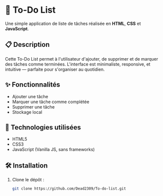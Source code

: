 # 📝 To-Do List

Une simple application de liste de tâches réalisée en **HTML**, **CSS** et **JavaScript**.

## 📋 Description

Cette To-Do List permet à l'utilisateur d'ajouter, de supprimer et de marquer des tâches comme terminées. L'interface est minimaliste, responsive, et intuitive — parfaite pour s'organiser au quotidien.

## ✨ Fonctionnalités

- Ajouter une tâche
- Marquer une tâche comme complétée
- Supprimer une tâche
- Stockage local 

## 🚀 Technologies utilisées

- HTML5
- CSS3
- JavaScript (Vanilla JS, sans frameworks)

## 🛠️ Installation

1. Clone le dépôt :
   ```bash
   git clone https://github.com/Dead2309/To-do-list.git
